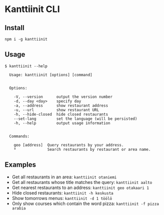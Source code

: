 # Kanttiinit CLI

## Install
`npm i -g kanttiinit`

## Usage
```
$ kanttiinit --help

  Usage: kanttiinit [options] [command]


  Options:

    -V, --version      output the version number
    -d, --day <day>    specify day
    -a, --address      show restaurant address
    -u, --url          show restaurant URL
    -h, --hide-closed  hide closed restaurants
    --set-lang         set the language (will be persisted)
    -h, --help         output usage information


  Commands:

    geo [address]  Query restaurants by your address.
    *              Search restaurants by restaurant or area name.
```

## Examples
* Get all restaurants in an area: `kanttiinit otaniemi`
* Get all restaurants whose title matches the query: `kanttiinit aalto`
* Get nearest restaurants to an address: `kanttiinit geo otakaari 1`
* Hide closed restaurants: `kanttiinit -h keskusta`
* Show tomorrows menus: `kanttiinit -d 1 töölö`
* Only show courses which contain the word pizza: `kanttiinit -f pizza arabia`